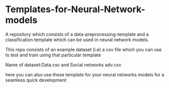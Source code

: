 # Templates-for-Neural-Network-models
A repository which consists of a data-preprocessing-template and a classification template which can be used in neural network models.

This repo consists of an example dataset (i.e) a csv file which you can use to test and train using that particular template

Name of dataset:Data.csv and Social networks adv.csv

here you can also use these template for your neural networks models for a seamless quick development
